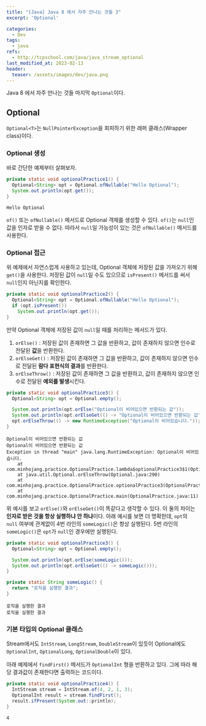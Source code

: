 ```yaml
---
title: "[Java] Java 8 에서 자주 만나는 것들 3"
excerpt: 'Optional'

categories:
  - Dev
tags:
  - java
refs:
  - http://tcpschool.com/java/java_stream_optional
last_modified_at: 2023-02-13
header:
  teaser: /assets/images/dev/java.png
---
```


Java 8 에서 자주 만나는 것들 마지막 `Optional`이다.

## Optional

`Optional<T>`는 `NullPointerException`을 회피하기 위한 래퍼 클래스(Wrapper class)이다.

### Optional 생성

바로 간단한 예제부터 살펴보자.

```java
private static void optionalPractice1() {
  Optional<String> opt = Optional.ofNullable("Hello Optional");
  System.out.println(opt.get());
}
```

```text
Hello Optional
```

`of()` 또는 `ofNullable()` 메서드로 Optional 객체를 생성할 수 있다. 
`of()`는 `null`인 값을 인자로 받을 수 없다. 따라서 `null`일 가능성이 있는 것은 `ofNullable()` 메서드를 사용한다.

### Optional 접근

위 예제에서 자연스럽게 사용하고 있는데, Optional 객체에 저장된 값을 가져오기 위해 `get()`을 사용한다. 
저장된 값이 `null`일 수도 있으므로 `isPresent()` 메서드를 써서 `null`인지 아닌지를 확인한다.

```java
private static void optionalPractice2() {
  Optional<String> opt = Optional.ofNullable("Hello Optional");
  if (opt.isPresent())
    System.out.println(opt.get());
}
```

만약 Optional 객체에 저장된 값이 `null`일 때를 처리하는 메서드가 있다.

1. `orElse()` : 저장된 값이 존재하면 그 값을 반환하고, 값이 존재하지 않으면 인수로 전달된 **값**을 반환한다.
2. `orElseGet()` : 저장된 값이 존재하면 그 값을 반환하고, 값이 존재하지 않으면 인수로 전달된 **람다 표현식의 결과**를 반환한다.
3. `orElseThrow()` : 저장된 값이 존재하면 그 값을 반환하고, 값이 존재하지 않으면 인수로 전달된 **예외를 발생**시킨다.

```java
private static void optionalPractice3() {
  Optional<String> opt = Optional.empty();

  System.out.println(opt.orElse("Optional이 비어있으면 반환되는 값"));
  System.out.println(opt.orElseGet(() -> "Optional이 비어있으면 반환되는 값"));
  opt.orElseThrow(() -> new RuntimeException("Optional이 비어있습니다."));
}
```

```text
Optional이 비어있으면 반환되는 값
Optional이 비어있으면 반환되는 값
Exception in thread "main" java.lang.RuntimeException: Optional이 비어있습니다.
	at com.minhojang.practice.OptionalPractice.lambda$optionalPractice3$1(OptionalPractice.java:37)
	at java.util.Optional.orElseThrow(Optional.java:290)
	at com.minhojang.practice.OptionalPractice.optionalPractice3(OptionalPractice.java:37)
	at com.minhojang.practice.OptionalPractice.main(OptionalPractice.java:11)
```

위 예시를 보고 `orElse()`와 `orElseGet()`이 똑같다고 생각할 수 있다.
이 둘의 차이는 **인자로 받은 것을 항상 실행하냐 안 하냐**이다.
아래 예시를 보면 더 명확한데, `opt`의 `null` 여부에 관계없이 4번 라인의 `someLogic()`은 항상 실행된다. 
5번 라인의 `someLogic()`은 `opt`가 `null`인 경우에만 실행된다.

```java
private static void optionalPractice3() {
  Optional<String> opt = Optional.empty();

  System.out.println(opt.orElse(someLogic()));
  System.out.println(opt.orElseGet(() -> someLogic()));
}

private static String someLogic() {
  return "로직을 실행한 결과";
}
```

```text
로직을 실행한 결과
로직을 실행한 결과
```

### 기본 타입의 Optional 클래스

Stream에서도 `IntStream`, `LongStream`, `DoubleStream`이 있듯이 Optional에도 `OptionalInt`, `OptionalLong`, `OptionalDouble`이 있다.

아래 예제에서 `findFirst()` 메서드가 `OptionalInt` 형을 반환하고 있다. 그에 따라 해당 결과값이 존재한다면 출력하는 코드이다.

```java
private static void optionalPractice4() {
  IntStream stream = IntStream.of(4, 2, 1, 3);
  OptionalInt result = stream.findFirst();
  result.ifPresent(System.out::println);
}
```

```text
4
```

